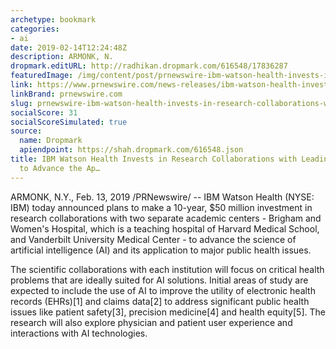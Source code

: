 ```yaml
---
archetype: bookmark
categories:
- ai
date: 2019-02-14T12:24:48Z
description: ARMONK, N.
dropmark.editURL: http://radhikan.dropmark.com/616548/17836287
featuredImage: /img/content/post/prnewswire-ibm-watson-health-invests-in-research-collaborations-with-leading-medical-centers-to-advance-the-ap.jpg
link: https://www.prnewswire.com/news-releases/ibm-watson-health-invests-in-research-collaborations-with-leading-medical-centers-to-advance-the-application-of-ai-to-health-300795155.html
linkBrand: prnewswire.com
slug: prnewswire-ibm-watson-health-invests-in-research-collaborations-with-leading-medical-centers-to-advance-the-ap
socialScore: 31
socialScoreSimulated: true
source:
  name: Dropmark
  apiendpoint: https://shah.dropmark.com/616548.json
title: IBM Watson Health Invests in Research Collaborations with Leading Medical Centers
  to Advance the Ap…
---
```

ARMONK, N.Y., Feb. 13, 2019 /PRNewswire/ -- IBM Watson Health (NYSE: IBM) today announced plans to make a 10-year, $50 million investment in research collaborations with two separate academic centers - Brigham and Women's Hospital, which is a teaching hospital of Harvard Medical School, and Vanderbilt University Medical Center - to advance the science of artificial intelligence (AI) and its application to major public health issues.

The scientific collaborations with each institution will focus on critical health problems that are ideally suited for AI solutions. Initial areas of study are expected to include the use of AI to improve the utility of electronic health records (EHRs)[1] and claims data[2] to address significant public health issues like patient safety[3], precision medicine[4] and health equity[5]. The research will also explore physician and patient user experience and interactions with AI technologies.

